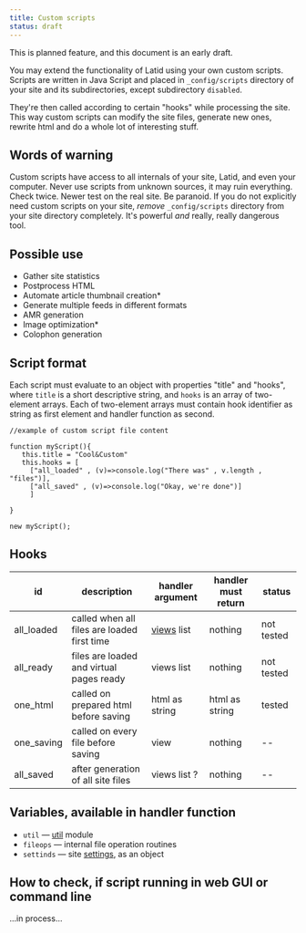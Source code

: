 ```yaml
---
title: Custom scripts
status: draft
---
```

This is planned feature, and this document is an early draft.

You may extend the functionality of Latid using your own
custom scripts. Scripts are written in Java Script and placed 
in `_config/scripts` directory of your site and its subdirectories, except 
subdirectory `disabled`. 

They're then called according
to certain "hooks" while processing the site. This way custom scripts
can modify the site files, generate new ones, rewrite html and do a whole
lot of interesting stuff.

Words of warning
---------------
Custom scripts have access to all internals of your site, Latid, and even
your computer. Never use scripts from unknown sources, it may ruin everything. 
Check twice. Newer test on the real site. Be paranoid. If you do not explicitly need custom scripts on
your site, _remove_ `_config/scripts` directory from your site directory completely. It's
powerful _and_ really, really dangerous tool.

Possible use
------------

- Gather site statistics
- Postprocess HTML
- Automate article thumbnail creation* 
- Generate multiple feeds in different formats
- AMR generation
- Image optimization*
- Colophon generation

Script format
-------------
Each script must evaluate to an object with properties "title" and "hooks",
where `title` is a short descriptive string, and `hooks` is an array
of two-element arrays. Each of two-element arrays must contain hook 
identifier as string as first element and handler function as second.

    //example of custom script file content
    
    function myScript(){
       this.title = "Cool&Custom"
       this.hooks = [
         ["all_loaded" , (v)=>console.log("There was" , v.length , "files")],
         ["all_saved" , (v)=>console.log("Okay, we're done")]
         ]

    }

    new myScript();

Hooks
-----

| id          | description                                 | handler argument | handler must return | status      |
|-------------|---------------------------------------------|------------------|---------------------|-------------|
| all_loaded  | called when all files are loaded first time | [views](view.md) list  | nothing       | not tested  |
| all_ready   | files are loaded and virtual pages ready    | views list      | nothing             | not tested  |
| one_html    | called on prepared html before saving       | html as string   | html as string      | tested      |
| one_saving  | called on every file before saving          | view             | nothing             | -- |
| all_saved   | after generation of all site files          | views list ?     | nothing             | -- |


Variables, available in handler function
---------------------------------------
- `util`  — [util](util.md) module
- `fileops` — internal file operation routines
- `settinds` — site [settings](settings_json.md), as an object

How to check, if script running in web GUI or command line
----------------------------------------------------------
...in process...

